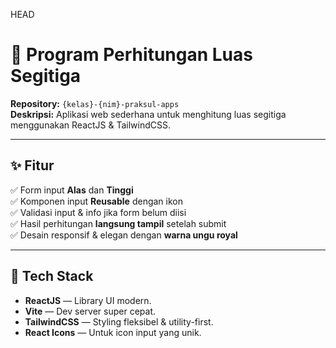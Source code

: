 HEAD
# 📐 Program Perhitungan Luas Segitiga

**Repository:** `{kelas}-{nim}-praksul-apps`  
**Deskripsi:** Aplikasi web sederhana untuk menghitung luas segitiga menggunakan ReactJS & TailwindCSS.

---

## ✨ Fitur

✅ Form input **Alas** dan **Tinggi**  
✅ Komponen input **Reusable** dengan ikon  
✅ Validasi input & info jika form belum diisi  
✅ Hasil perhitungan **langsung tampil** setelah submit  
✅ Desain responsif & elegan dengan **warna ungu royal**

---

## 🚀 Tech Stack

- **ReactJS** — Library UI modern.
- **Vite** — Dev server super cepat.
- **TailwindCSS** — Styling fleksibel & utility-first.
- **React Icons** — Untuk icon input yang unik.

